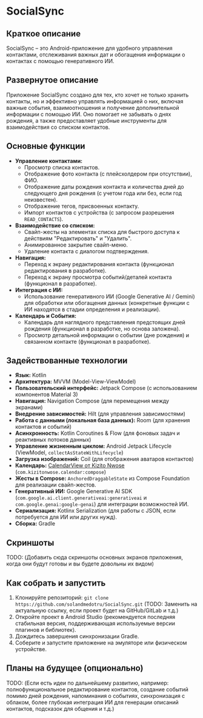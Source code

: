 # SocialSync

## Краткое описание

SocialSync – это Android-приложение для удобного управления контактами, отслеживания важных дат и обогащения информации о контактах с помощью генеративного ИИ.

## Развернутое описание

Приложение SocialSync создано для тех, кто хочет не только хранить контакты, но и эффективно управлять информацией о них, включая важные события, взаимоотношения и получение дополнительной информации с помощью ИИ. Оно помогает не забывать о днях рождения, а также предоставляет удобные инструменты для взаимодействия со списком контактов.

## Основные функции

*   **Управление контактами:**
    *   Просмотр списка контактов.
    *   Отображение фото контакта (с плейсхолдером при отсутствии), ФИО.
    *   Отображение даты рождения контакта и количества дней до следующего дня рождения (с учетом года или без, если год неизвестен).
    *   Отображение тегов, присвоенных контакту.
    *   Импорт контактов с устройства (с запросом разрешения `READ_CONTACTS`).
*   **Взаимодействие со списком:**
    *   Свайп-жесты на элементах списка для быстрого доступа к действиям "Редактировать" и "Удалить".
    *   Анимированное закрытие свайп-меню.
    *   Удаление контакта с диалогом подтверждения.
*   **Навигация:**
    *   Переход к экрану редактирования контакта (функционал редактирования в разработке).
    *   Переход к экрану просмотра событий/деталей контакта (функционал в разработке).
*   **Интеграция с ИИ:**
    *   Использование генеративного ИИ (Google Generative AI / Gemini) для обработки или обогащения данных (конкретные функции с ИИ находятся в стадии определения и реализации).
*   **Календарь и События:**
    *   Календарь для наглядного представления предстоящих дней рождения (функционал в разработке, но основа заложена).
    *   Просмотр детальной информации о событии (дне рождения) и связанном контакте (функционал в разработке).

## Задействованные технологии

*   **Язык:** Kotlin
*   **Архитектура:** MVVM (Model-View-ViewModel)
*   **Пользовательский интерфейс:** Jetpack Compose (с использованием компонентов Material 3)
*   **Навигация:** Navigation Compose (для перемещения между экранами)
*   **Внедрение зависимостей:** Hilt (для управления зависимостями)
*   **Работа с данными (локальная база данных):** Room (для хранения контактов и событий)
*   **Асинхронность:** Kotlin Coroutines & Flow (для фоновых задач и реактивных потоков данных)
*   **Управление жизненным циклом:** Android Jetpack Lifecycle (ViewModel, `collectAsStateWithLifecycle`)
*   **Загрузка изображений:** Coil (для отображения аватаров контактов)
*   **Календарь:** [CalendarView от Kizito Nwose](https://github.com/kizitonwose/Calendar) (`com.kizitonwose.calendar:compose`)
*   **Жесты в Compose:** `AnchoredDraggableState` из Compose Foundation для реализации свайп-жестов.
*   **Генеративный ИИ:** Google Generative AI SDK (`com.google.ai.client.generativeai:generativeai` и `com.google.genai:google-genai`) для интеграции возможностей ИИ.
*   **Сериализация:** Kotlinx Serialization (для работы с JSON, если потребуется для ИИ или других нужд).
*   **Сборка:** Gradle

## Скриншоты

TODO: (Добавить сюда скриншоты основных экранов приложения, когда они будут готовы и вы будете довольны их видом)
<!-- 
Примеры:
![Экран списка контактов](link_to_screenshot_contact_list.png)
![Экран календаря](link_to_screenshot_calendar.png)
![Экран редактирования контакта](link_to_screenshot_edit_contact.png) 
-->

## Как собрать и запустить

1.  Клонируйте репозиторий: `git clone https://github.com/solandmedotru/SocialSync.git` (TODO: Заменить на актуальную ссылку, если проект будет на GitHub/GitLab и т.д.)
2.  Откройте проект в Android Studio (рекомендуется последняя стабильная версия, поддерживающая используемые версии плагинов и библиотек).
3.  Дождитесь завершения синхронизации Gradle.
4.  Соберите и запустите приложение на эмуляторе или физическом устройстве.

## Планы на будущее (опционально)

TODO: (Если есть идеи по дальнейшему развитию, например: полнофункциональное редактирование контактов, создание событий помимо дней рождения, напоминания о событиях, синхронизация с облаком, более глубокая интеграция ИИ для генерации описаний контактов, подсказок для общения и т.д.)

